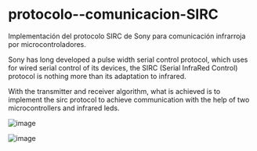 # protocolo--comunicacion-SIRC
Implementación del protocolo SIRC de Sony para comunicación infrarroja por microcontroladores. 

Sony has long developed a pulse width serial control protocol, which uses for wired serial control of its devices, 
the SIRC (Serial InfraRed Control) protocol is nothing more than its adaptation to infrared.

With the transmitter and receiver algorithm, what is achieved is to implement the sirc protocol to achieve 
communication with the help of two microcontrollers and infrared leds.

![image](https://user-images.githubusercontent.com/82126676/170363412-4cf19187-7dd2-410c-834e-f8f77d3a6283.png)


![image](https://user-images.githubusercontent.com/82126676/170363551-7a33d802-d486-49a6-b6cc-f1e1cdefb59f.png)
